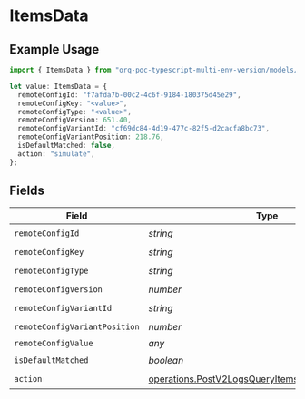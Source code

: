 # ItemsData

## Example Usage

```typescript
import { ItemsData } from "orq-poc-typescript-multi-env-version/models/operations";

let value: ItemsData = {
  remoteConfigId: "f7afda7b-00c2-4c6f-9184-180375d45e29",
  remoteConfigKey: "<value>",
  remoteConfigType: "<value>",
  remoteConfigVersion: 651.40,
  remoteConfigVariantId: "cf69dc84-4d19-477c-82f5-d2cacfa8bc73",
  remoteConfigVariantPosition: 218.76,
  isDefaultMatched: false,
  action: "simulate",
};
```

## Fields

| Field                                                                                                                | Type                                                                                                                 | Required                                                                                                             | Description                                                                                                          |
| -------------------------------------------------------------------------------------------------------------------- | -------------------------------------------------------------------------------------------------------------------- | -------------------------------------------------------------------------------------------------------------------- | -------------------------------------------------------------------------------------------------------------------- |
| `remoteConfigId`                                                                                                     | *string*                                                                                                             | :heavy_check_mark:                                                                                                   | N/A                                                                                                                  |
| `remoteConfigKey`                                                                                                    | *string*                                                                                                             | :heavy_check_mark:                                                                                                   | N/A                                                                                                                  |
| `remoteConfigType`                                                                                                   | *string*                                                                                                             | :heavy_check_mark:                                                                                                   | N/A                                                                                                                  |
| `remoteConfigVersion`                                                                                                | *number*                                                                                                             | :heavy_check_mark:                                                                                                   | N/A                                                                                                                  |
| `remoteConfigVariantId`                                                                                              | *string*                                                                                                             | :heavy_check_mark:                                                                                                   | N/A                                                                                                                  |
| `remoteConfigVariantPosition`                                                                                        | *number*                                                                                                             | :heavy_check_mark:                                                                                                   | N/A                                                                                                                  |
| `remoteConfigValue`                                                                                                  | *any*                                                                                                                | :heavy_minus_sign:                                                                                                   | N/A                                                                                                                  |
| `isDefaultMatched`                                                                                                   | *boolean*                                                                                                            | :heavy_check_mark:                                                                                                   | N/A                                                                                                                  |
| `action`                                                                                                             | [operations.PostV2LogsQueryItemsResponse200Action](../../models/operations/postv2logsqueryitemsresponse200action.md) | :heavy_check_mark:                                                                                                   | N/A                                                                                                                  |